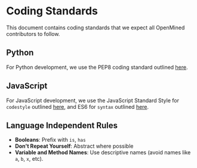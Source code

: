 # Coding Standards

This document contains coding standards that we expect all OpenMined contributors to follow.

## Python
For Python development, we use the PEP8 coding standard outlined [here](https://www.python.org/dev/peps/pep-0008/).

## JavaScript
For JavaScript development, we use the JavaScript Standard Style for `codestyle` outlined [here](https://standardjs.com/rules.html), and ES6 for `syntax` outlined [here](http://es6-features.org/).

## Language Independent Rules
* **Booleans**: Prefix with `is`, `has`
* **Don't Repeat Yourself**: Abstract where possible
*  **Variable and Method Names**: Use descriptive names (avoid names like `a`, `b`, `x`, etc).
